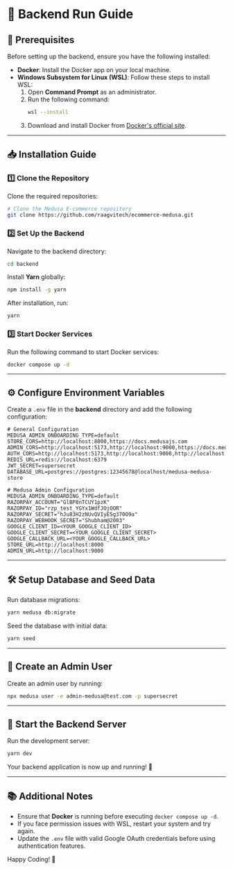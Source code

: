 # 🚀 Backend Run Guide

## 📌 Prerequisites

Before setting up the backend, ensure you have the following installed:

- **Docker**: Install the Docker app on your local machine.
- **Windows Subsystem for Linux (WSL)**: Follow these steps to install WSL:
  1. Open **Command Prompt** as an administrator.
  2. Run the following command:
     ```bash
     wsl --install
     ```
  3. Download and install Docker from [Docker's official site](https://www.docker.com/).

---

## 📥 Installation Guide

### 1️⃣ Clone the Repository

Clone the required repositories:

```bash
# Clone the Medusa E-commerce repository
git clone https://github.com/raagvitech/ecommerce-medusa.git
```

### 2️⃣ Set Up the Backend

Navigate to the backend directory:

```bash
cd backend
```

Install **Yarn** globally:

```bash
npm install -g yarn
```

After installation, run:

```bash
yarn
```

### 3️⃣ Start Docker Services

Run the following command to start Docker services:

```bash
docker compose up -d
```

---

## ⚙️ Configure Environment Variables

Create a `.env` file in the **backend** directory and add the following configuration:

```env
# General Configuration
MEDUSA_ADMIN_ONBOARDING_TYPE=default
STORE_CORS=http://localhost:8000,https://docs.medusajs.com
ADMIN_CORS=http://localhost:5173,http://localhost:9000,https://docs.medusajs.com
AUTH_CORS=http://localhost:5173,http://localhost:9000,http://localhost:8000,https://docs.medusajs.com
REDIS_URL=redis://localhost:6379
JWT_SECRET=supersecret
DATABASE_URL=postgres://postgres:12345678@localhost/medusa-medusa-store

# Medusa Admin Configuration
MEDUSA_ADMIN_ONBOARDING_TYPE=default
RAZORPAY_ACCOUNT="GlBP8nTCUY1pzK"
RAZORPAY_ID="rzp_test_YGYx1WdfJOjOOR"
RAZORPAY_SECRET="hJu83H2zNUvQVIyE5g370O9a"
RAZORPAY_WEBHOOK_SECRET="Shubham@2003"
GOOGLE_CLIENT_ID=<YOUR_GOOGLE_CLIENT_ID>
GOOGLE_CLIENT_SECRET=<YOUR_GOOGLE_CLIENT_SECRET>
GOOGLE_CALLBACK_URL=<YOUR_GOOGLE_CALLBACK_URL>
STORE_URL=http://localhost:8000
ADMIN_URL=http://localhost:9000
```

---

## 🛠️ Setup Database and Seed Data

Run database migrations:

```bash
yarn medusa db:migrate
```

Seed the database with initial data:

```bash
yarn seed
```

---

## 👤 Create an Admin User

Create an admin user by running:

```bash
npx medusa user -e admin-medusa@test.com -p supersecret
```

---

## 🚀 Start the Backend Server

Run the development server:

```bash
yarn dev
```

Your backend application is now up and running! 🎉

---

## 📚 Additional Notes
- Ensure that **Docker** is running before executing `docker compose up -d`.
- If you face permission issues with WSL, restart your system and try again.
- Update the `.env` file with valid Google OAuth credentials before using authentication features.

Happy Coding! 🚀

